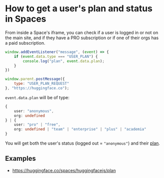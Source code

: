 # How to get a user's plan and status in Spaces

From inside a Space's iframe, you can check if a user is logged in or not on the main site, and if they have a PRO subscription or if one of their orgs has a paid subscription.

```js
window.addEventListener("message", (event) => {
    if (event.data.type === "USER_PLAN") {
        console.log("plan", event.data.plan);
    }
})

window.parent.postMessage({
    type: "USER_PLAN_REQUEST"
}, "https://huggingface.co");
```

`event.data.plan` will be of type:

```ts
{
    user: "anonymous",
    org: undefined
} | {
    user: "pro" | "free",
    org: undefined | "team" | "enterprise" | "plus" | "academia"
}
```

You will get both the user's status (logged out = `"anonymous"`) and their <a href="https://huggingface.co/pricing">plan</a>.

## Examples

- https://huggingface.co/spaces/huggingfacejs/plan